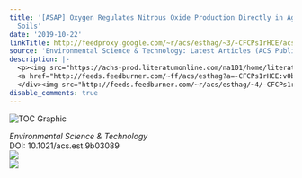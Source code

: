```yaml
---
title: '[ASAP] Oxygen Regulates Nitrous Oxide Production Directly in Agricultural
  Soils'
date: '2019-10-22'
linkTitle: http://feedproxy.google.com/~r/acs/esthag/~3/-CFCPs1rHCE/acs.est.9b03089
source: 'Environmental Science & Technology: Latest Articles (ACS Publications)'
description: |-
  <p><img src="https://achs-prod.literatumonline.com/na101/home/literatum/publisher/achs/journals/content/esthag/0/esthag.ahead-of-print/acs.est.9b03089/20191022-01/images/medium/es9b03089_0004.gif" alt="TOC Graphic"/></p><div><cite>Environmental Science & Technology</cite></div><div>DOI: 10.1021/acs.est.9b03089</div><div class="feedflare">
  <a href="http://feeds.feedburner.com/~ff/acs/esthag?a=-CFCPs1rHCE:v0bLuMv0js8:yIl2AUoC8zA"><img src="http://feeds.feedburner.com/~ff/acs/esthag?d=yIl2AUoC8zA" border="0"></img></a>
  </div><img src="http://feeds.feedburner.com/~r/acs/esthag/~4/-CFCPs1rHCE" ...
disable_comments: true
---
```

<p><img src="https://achs-prod.literatumonline.com/na101/home/literatum/publisher/achs/journals/content/esthag/0/esthag.ahead-of-print/acs.est.9b03089/20191022-01/images/medium/es9b03089_0004.gif" alt="TOC Graphic"/></p><div><cite>Environmental Science & Technology</cite></div><div>DOI: 10.1021/acs.est.9b03089</div><div class="feedflare">
<a href="http://feeds.feedburner.com/~ff/acs/esthag?a=-CFCPs1rHCE:v0bLuMv0js8:yIl2AUoC8zA"><img src="http://feeds.feedburner.com/~ff/acs/esthag?d=yIl2AUoC8zA" border="0"></img></a>
</div><img src="http://feeds.feedburner.com/~r/acs/esthag/~4/-CFCPs1rHCE" ...